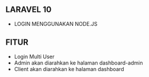 ## LARAVEL 10
- LOGIN MENGGUNAKAN NODE.JS
## FITUR
- Login Multi User
- Admin akan diarahkan ke halaman dashboard-admin
- Client akan diarahkan ke halaman dashboard


